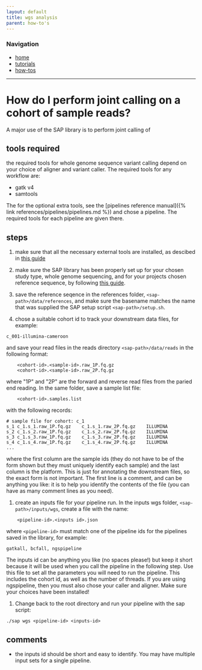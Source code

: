 ```yaml
---
layout: default
title: wgs analysis
parent: how-to's
---
```


### Navigation
* [home](../)
* [tutorials](../tutorials/)
* [how-tos](../how-tos/)

***

How do I perform joint calling on a cohort of sample reads?
============================================================

A major use of the SAP library is to perform joint calling of 

## tools required

the required tools for whole genome sequence variant calling depend on your choice of aligner and variant caller. The required tools for any workflow are:
* gatk v4
* samtools

The for the optional extra tools, see the [pipelines reference manual]({% link references/pipelines/pipelines.md %}) and chose a pipeline. The required tools for each pipeline are given there. 

## steps

1. make sure that all the necessary external tools are installed, as descibed in [this guide](install-required-tools.md)

1. make sure the SAP library has been properly set up for your chosen study type, whole genome sequencing, and for your projects chosen reference sequence, by following [this guide](install-sap-library.md). 

1. save the reference seqence in the references folder, `<sap-path>/data/references`, and make sure the basename matches the name that was supplied the SAP setup script `<sap-path>/setup.sh`. 

1. chose a suitable cohort id to track your downstream data files, for example:
```
c_001-illumina-cameroon
```
and save your read files in the reads directory `<sap-path>/data/reads` in the following format:
```
	<cohort-id>.<sample-id>.raw_1P.fq.gz
	<cohort-id>.<sample-id>.raw_2P.fq.gz
```
where "1P" and "2P" are the forward and reverse read files from the paried end reading. In the same folder, save a sample list file:
```
	<cohort-id>.samples.list
```
with the following records:
```
# sample file for cohort: c_1
s_1	c_1.s_1.raw_1P.fq.gz	c_1.s_1.raw_2P.fq.gz	ILLUMINA
s_2	c_1.s_2.raw_1P.fq.gz	c_1.s_2.raw_2P.fq.gz	ILLUMINA
s_3	c_1.s_3.raw_1P.fq.gz	c_1.s_3.raw_2P.fq.gz	ILLUMINA
s_4	c_1.s_4.raw_1P.fq.gz	c_1.s_4.raw_2P.fq.gz	ILLUMINA
...
```
where the first column are the sample ids (they do not have to be of the form shown but they must uniquely identify each sample) and the last column is the platform. This is just for annotating the downstream files, so the exact form is not important. The first line is a comment, and can be anything you like: it is to help you identify the contents of the file (you can have as many comment lines as you need). 

1. create an inputs file for your pipeline run. In the inputs wgs folder, `<sap-path>/inputs/wgs`, create a file with the name:
```
	<pipeline-id>.<inputs id>.json
```
where `<pipeline-id>` must match one of the pipeline ids for the pipelines saved in the library, for example:
```
gatkall, bcfall, ngspipeline
```
The inputs id can be anything you like (no spaces please!) but keep it short because it will be used when you call the pipeline in the following step. Use this file to set all the parameters you will need to run the pipeline. This includes the cohort id, as well as the number of threads. If you are using ngspipeline, then you must also chose your caller and aligner. Make sure your choices have been installed!

1. Change back to the root directory and run your pipeline with the sap script:
```
./sap wgs <pipeline-id> <inputs-id>
```

## comments
* the inputs id should be short and easy to identify. You may have multiple input sets for a single pipeline.